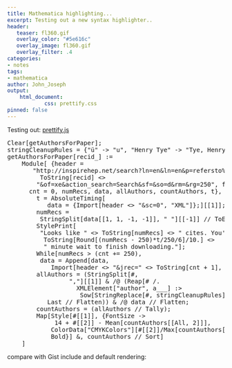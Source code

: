 ```yaml
---
title: Mathematica highlighting...
excerpt: Testing out a new syntax highlighter.. 
header:
   teaser: fl360.gif
   overlay_color: "#5e616c"
   overlay_image: fl360.gif
   overlay_filter: .4
categories:
- notes
tags:
- mathematica
author: John_Joseph
output: 
    html_document:
            css: prettify.css
pinned: false
---
```


Testing out: [prettify.js](https://github.com/halirutan/Mathematica-Source-Highlighting)

<pre class="prettyprint">
Clear[getAuthorsForPaper];
stringCleanupRules = {"ü" -> "u", "Henry Tye" -> "Tye, Henry"};
getAuthorsForPaper[recid_] :=
    Module[ {header =
       "http://inspirehep.net/search?ln=en&ln=en&p=refersto%3Arecid%3A" <>
         ToString[recid] <>
        "&of=xe&action_search=Search&sf=&so=d&rm=&rg=250", firstBatch,
      cnt = 0, numRecs, data, allAuthors, countAuthors, t},
        t = AbsoluteTiming[
           data = {Import[header <> "&sc=0", "XML"]};][[1]];
        numRecs =
         StringSplit[data[[1, 1, -1, -1]], " "][[-1]] // ToExpression;
        StylePrint[
         "Looks like " <> ToString[numRecs] <> " cites. You've got a " <>
          ToString[Round[(numRecs - 250)*t/250/6]/10.] <>
          " minute wait to finish downloading."];
        While[numRecs > (cnt += 250),
         data = Append[data,
            Import[header <> "&jrec=" <> ToString[cnt + 1], "XML"]];];
        allAuthors = (StringSplit[#,
                 ","][[1]] & /@ (Reap[# /.
                   XMLElement["author", a___] :>
                    Sow[StringReplace[#, stringCleanupRules] & /@ {a}]] //
           Last // Flatten)) & /@ data // Flatten;
        countAuthors = (allAuthors // Tally);
        Map[Style[#[[1]], {FontSize ->
             14 + #[[2]] - Mean[countAuthors[[All, 2]]],
            ColorData["CMYKColors"][#[[2]]/Max[countAuthors[[All, 2]]]],
            Bold}] &, countAuthors // Sort]
    ]
</pre>

compare with Gist include and default rendering:
<script src="https://gist.github.com/drjjmc/fe09d3fd267c5d2a6112af0377da223f.js"></script>
